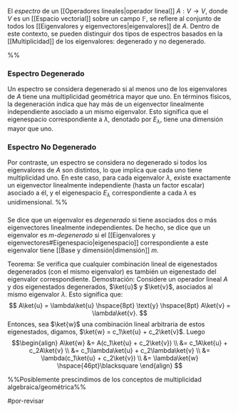 El _espectro_ de un [[Operadores lineales|operador lineal]] $A: V \rightarrow V$, donde $V$ es un [[Espacio vectorial]] sobre un campo $\mathbb{F}$, se refiere al conjunto de todos los [[Eigenvalores y eigenvectores|eigenvalores]] de $A$. Dentro de este contexto, se pueden distinguir dos tipos de espectros basados en la [[Multiplicidad]] de los eigenvalores: degenerado y no degenerado.

%%
### Espectro Degenerado
Un espectro se considera degenerado si al menos uno de los eigenvalores de $A$ tiene una multiplicidad geométrica mayor que uno.
En términos físicos, la degeneración indica que hay más de un eigenvector linealmente independiente asociado a un mismo eigenvalor. Esto significa que el eigenespacio correspondiente a $\lambda$, denotado por $E_{\lambda}$, tiene una dimensión mayor que uno.

### Espectro No Degenerado
Por contraste, un espectro se considera no degenerado si todos los eigenvalores de $A$ son distintos, lo que implica que cada uno tiene multiplicidad uno. En este caso, para cada eigenvalor $\lambda$, existe exactamente un eigenvector linealmente independiente (hasta un factor escalar) asociado a él, y el eigenespacio $E_{\lambda}$ correspondiente a cada $\lambda$ es unidimensional.
%%

###

Se dice que un eigenvalor es _degenerado_ si tiene asociados dos o más eigenvectores linealmente independientes. De hecho, se dice que un eigenvalor es _$m$-degenerado_ si el [[Eigenvalores y eigenvectores#Eigenespacio|eigenespacio]] correspondiente a este eigenvalor tiene [[Base y dimensión|dimensión]] $m$.

Teorema: Se verifica que cualquier combinación lineal de eigenestados degenerados (con el mismo eigenvalor) es también un eigenestado del eigenvalor correspondiente.
Demostración:
Considere un operador lineal $A$ y dos eigenestados degenerados, $\ket{u}$ y $\ket{v}$, asociados al mismo eigenvalor $\lambda$. Esto significa que:
$$
A\ket{u} = \lambda\ket{u} \hspace{8pt} \text{y} \hspace{8pt} A\ket{v} = \lambda\ket{v}.
$$
Entonces, sea $\ket{w}$ una combinación lineal arbitraria de estos eigenestados, digamos, $\ket{w} = c_1\ket{u} + c_2\ket{v}$. Luego
$$\begin{align}
A\ket{w} &= A(c_1\ket{u} + c_2\ket{v}) \\
         &= c_1A\ket{u} + c_2A\ket{v} \\
         &= c_1\lambda\ket{u} + c_2\lambda\ket{v} \\
         &= \lambda(c_1\ket{u} + c_2\ket{v}) \\
         &= \lambda\ket{w} \hspace{46pt}\blacksquare
\end{align}
$$

%%Posiblemente prescindimos de los conceptos de multiplicidad algebraica/geométrica%%

#por-revisar 